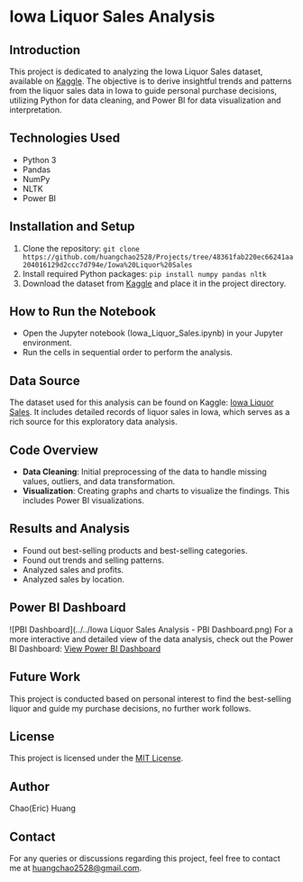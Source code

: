 # Iowa Liquor Sales Analysis

## Introduction
This project is dedicated to analyzing the Iowa Liquor Sales dataset, available on [Kaggle](https://www.kaggle.com/datasets/residentmario/iowa-liquor-sales). The objective is to derive insightful trends and patterns from the liquor sales data in Iowa to guide personal purchase decisions, utilizing Python for data cleaning, and Power BI for data visualization and interpretation.

## Technologies Used
- Python 3
- Pandas
- NumPy
- NLTK
- Power BI

## Installation and Setup
1. Clone the repository:
```git clone https://github.com/huangchao2528/Projects/tree/48361fab220ec66241aa204016129d2ccc7d794e/Iowa%20Liquor%20Sales```
2. Install required Python packages:
```pip install numpy pandas nltk```
3. Download the dataset from [Kaggle](https://www.kaggle.com/datasets/residentmario/iowa-liquor-sales) and place it in the project directory.

## How to Run the Notebook
- Open the Jupyter notebook (Iowa_Liquor_Sales.ipynb) in your Jupyter environment.
- Run the cells in sequential order to perform the analysis.

## Data Source
The dataset used for this analysis can be found on Kaggle: [Iowa Liquor Sales](https://www.kaggle.com/datasets/residentmario/iowa-liquor-sales). It includes detailed records of liquor sales in Iowa, which serves as a rich source for this exploratory data analysis.

## Code Overview
- **Data Cleaning**: Initial preprocessing of the data to handle missing values, outliers, and data transformation.
- **Visualization**: Creating graphs and charts to visualize the findings. This includes Power BI visualizations.

## Results and Analysis
- Found out best-selling products and best-selling categories.
- Found out trends and selling patterns.
- Analyzed sales and profits.
- Analyzed sales by location.

## Power BI Dashboard
![PBI Dashboard](../../Iowa Liquor Sales Analysis - PBI Dashboard.png)
For a more interactive and detailed view of the data analysis, check out the Power BI Dashboard:
[View Power BI Dashboard](https://app.powerbi.com/view?r=eyJrIjoiNTYyMGE2NjEtZjljMy00YTcwLWI2NDktM2I2MWM1YTFkMGQ4IiwidCI6ImI2MzhkNGMwLTBiOTItNDE0Ni05MzRkLWE0NmMwMGJmMGJlZSJ9)

## Future Work
This project is conducted based on personal interest to find the best-selling liquor and guide my purchase decisions, no further work follows.

## License
This project is licensed under the [MIT License](LICENSE).

## Author
Chao(Eric) Huang

## Contact
For any queries or discussions regarding this project, feel free to contact me at <huangchao2528@gmail.com>.